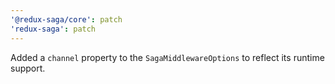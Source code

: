 ```yaml
---
'@redux-saga/core': patch
'redux-saga': patch
---
```


Added a `channel` property to the `SagaMiddlewareOptions` to reflect its runtime support.
